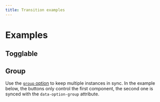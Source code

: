 ```yaml
---
title: Transition examples
---
```


# Examples

## Togglable

<PreviewPlayground
  :html="() => import('./stories/toggle/app.twig')"
  :script="() => import('./stories/toggle/app.js?raw')"
  />

## Group

Use the [`group` option](/components/Transition/js-api.html#group) to keep multiple instances in sync. In the example below, the buttons only control the first component, the second one is synced with the `data-option-group` attribute.

<PreviewPlayground
  :html="() => import('./stories/group/app.twig')"
  :script="() => import('./stories/group/app.js?raw')"
  />
